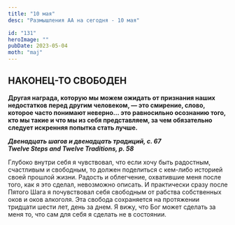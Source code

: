 ```yaml
---
title: "10 мая"
desc: "Размышления АА на сегодня - 10 мая"

id: "131"
heroImage: ""
pubDate: 2023-05-04
moth: "maj"
---
```


## НАКОНЕЦ-ТО СВОБОДЕН

**Другая награда, которую мы можем ожидать от признания наших недостатков
перед другим человеком, — это смирение, слово, которое часто понимают неверно…
это равносильно осознанию того, кто мы такие и что мы из себя представляем, за
чем обязательно следует искренняя попытка стать лучше.**

**_Двенадцать шагов и двенадцать традиций, с. 67  
Twelve Steps and Twelve Traditions, p. 58_**

Глубоко внутри себя я чувствовал, что если хочу быть радостным, счастливым и
свободным, то должен поделиться с кем-либо историей своей прошлой жизни.
Радость и облегчение, охватившие меня после того, как я это сделал, невозможно
описать. И практически сразу после Пятого Шага я почувствовал себя свободным
от рабства собственных оков и оков алкоголя. Эта свобода сохраняется на
протяжении тридцати шести лет, день за днем. Я вижу, что Бог может сделать за
меня то, что сам для себя я сделать не в состоянии.

